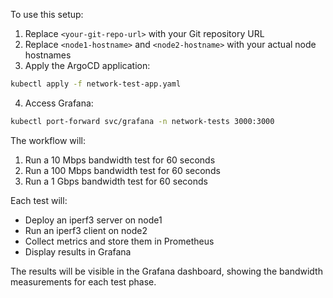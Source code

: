 To use this setup:

1. Replace `<your-git-repo-url>` with your Git repository URL
2. Replace `<node1-hostname>` and `<node2-hostname>` with your actual node hostnames
3. Apply the ArgoCD application:
```bash
kubectl apply -f network-test-app.yaml
```

4. Access Grafana:
```bash
kubectl port-forward svc/grafana -n network-tests 3000:3000
```

The workflow will:
1. Run a 10 Mbps bandwidth test for 60 seconds
2. Run a 100 Mbps bandwidth test for 60 seconds
3. Run a 1 Gbps bandwidth test for 60 seconds

Each test will:
- Deploy an iperf3 server on node1
- Run an iperf3 client on node2
- Collect metrics and store them in Prometheus
- Display results in Grafana

The results will be visible in the Grafana dashboard, showing the bandwidth measurements for each test phase.
